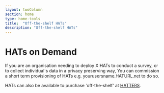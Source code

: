 ```yaml
---
layout: twoColumn
section: home
type: home-tools
title:  "Off-the-shelf HATs"
description: "Off-the-shelf HATs"
---
```


# HATs on Demand

If you are an organisation needing to deploy X HATs to conduct a survey, or to collect individual's data in a privacy preserving way, You can commission a short term provisioning of HATs e.g. yourusersname.HATURL.net to do so.

HATs can also be available to purchase 'off-the-shelf' at [HATTERS](https://hatters.hubofallthings.com).
